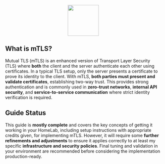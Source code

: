 <p align="center">
  <img src="https://github.com/user-attachments/assets/a716dce5-808f-488b-8551-17a7d1f4c0c6" height="100" style="vertical-align: middle;"/>
</p>

## What is mTLS?

Mutual TLS (mTLS) is an enhanced version of Transport Layer Security (TLS) where **both** the client and the server authenticate each other using certificates. In a typical TLS setup, only the server presents a certificate to prove its identity to the client. With mTLS, **both parties must present and validate certificates**, establishing two-way trust. This provides strong authentication and is commonly used in **zero-trust networks**, **internal API security**, and **service-to-service communication** where strict identity verification is required.

## Guide Status

This guide is **mostly complete** and covers the key concepts of getting it working in your HomeLab, including setup instructions with appropriate credits given, for implementing mTLS. However, it will require some **further refinements and adjustments** to ensure it applies correctly to at least my specific **infrastructure and security policies**. Final tuning and validation in your environment are recommended before considering the implementation production-ready.
